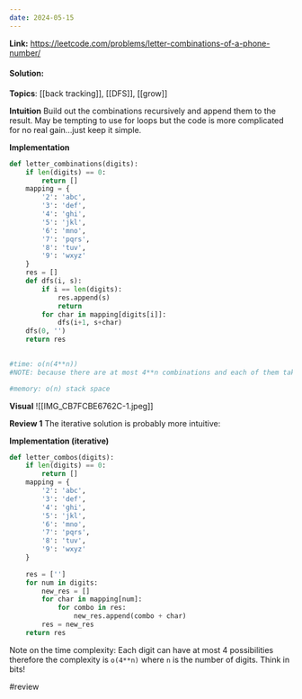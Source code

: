 ```yaml
---
date: 2024-05-15
---
```

**Link:** https://leetcode.com/problems/letter-combinations-of-a-phone-number/
#### Solution:

**Topics**: [[back tracking]], [[DFS]], [[grow]]

**Intuition**
Build out the combinations recursively and append them to the result. May be tempting to use for loops but the code is more complicated for no real gain...just keep it simple. 

**Implementation**
```python
def letter_combinations(digits):
	if len(digits) == 0:
		return []
	mapping = {
		'2': 'abc',
		'3': 'def',
		'4': 'ghi',
		'5': 'jkl',
		'6': 'mno',
		'7': 'pqrs',
		'8': 'tuv',
		'9': 'wxyz'
	}
	res = []
	def dfs(i, s):
		if i == len(digits):
			res.append(s)
			return
		for char in mapping[digits[i]]:
			dfs(i+1, s+char)
	dfs(0, '')
	return res
			

#time: o(n(4**n)) 
#NOTE: because there are at most 4**n combinations and each of them takes n time to build

#memory: o(n) stack space
```

**Visual** 
![[IMG_CB7FCBE6762C-1.jpeg]]

**Review 1**
The iterative solution is probably more intuitive:

**Implementation (iterative)**
```python
def letter_combos(digits):
	if len(digits) == 0:
		return []
	mapping = {
		'2': 'abc',
		'3': 'def',
		'4': 'ghi',
		'5': 'jkl',
		'6': 'mno',
		'7': 'pqrs',
		'8': 'tuv',
		'9': 'wxyz'
	}
	
	res = ['']
	for num in digits:
		new_res = []
		for char in mapping[num]:
			for combo in res:
				new_res.append(combo + char)
		res = new_res
	return res
```

Note on the time complexity: Each digit can have at most 4 possibilities therefore the complexity is `o(4**n)` where `n` is the number of digits. Think in bits!

#review 


